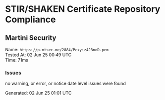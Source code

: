 # STIR/SHAKEN Certificate Repository Compliance

## Martini Security

Name: `https://p.mtsec.me/2884/Pcxyiz4J3noD.pem`\
Tested At: 02 Jun 25 00:49 UTC\
Time: 71ms

### Issues

no warning, or error, or notice date level issues were found

Generated: 02 Jun 25 01:01 UTC